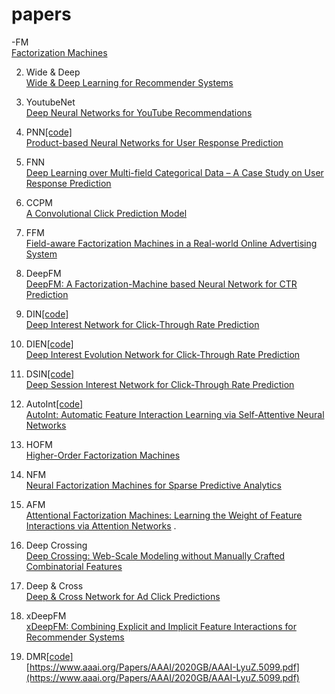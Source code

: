 # papers
-FM  
[Factorization Machines](https://www.csie.ntu.edu.tw/~b97053/paper/Rendle2010FM.pdf)  

2. Wide & Deep  
[Wide & Deep Learning for Recommender Systems](https://arxiv.org/pdf/1606.07792.pdf)  

3. YoutubeNet  
[Deep Neural Networks for YouTube Recommendations](https://static.googleusercontent.com/media/research.google.com/en//pubs/archive/45530.pdf)  

4. PNN[[code]](https://github.com/Atomu2014/product-nets)  
[Product-based Neural Networks for User Response Prediction](https://arxiv.org/pdf/1611.00144.pdf)  

5. FNN  
[Deep Learning over Multi-field Categorical Data – A Case Study on User Response Prediction](https://arxiv.org/pdf/1601.02376.pdf)

6. CCPM  
[A Convolutional Click Prediction Model](https://dl.acm.org/doi/pdf/10.1145/2806416.2806603)  

7. FFM  
[Field-aware Factorization Machines in a Real-world Online Advertising System](https://arxiv.org/pdf/1701.04099.pdf)  

8. DeepFM  
[DeepFM: A Factorization-Machine based Neural Network for CTR Prediction](https://arxiv.org/pdf/1703.04247.pdf)  

9. DIN[[code]](https://github.com/zhougr1993/DeepInterestNetwork)  
[Deep Interest Network for Click-Through Rate Prediction](https://arxiv.org/pdf/1706.06978.pdf)

10. DIEN[[code]](https://github.com/mouna99/dien)  
[Deep Interest Evolution Network for Click-Through Rate Prediction](https://arxiv.org/pdf/1809.03672.pdf)  
  
11. DSIN[[code]](https://github.com/shenweichen/DSIN)  
[Deep Session Interest Network for Click-Through Rate Prediction](https://arxiv.org/pdf/1905.06482.pdf)  

12. AutoInt[[code]](https://github.com/DeepGraphLearning/RecommenderSystems/tree/master/featureRec)  
[AutoInt: Automatic Feature Interaction Learning via Self-Attentive Neural Networks](https://arxiv.org/pdf/1810.11921.pdf)

13. HOFM  
[Higher-Order Factorization Machines](https://arxiv.org/pdf/1607.07195.pdf)  

14. NFM  
[Neural Factorization Machines for Sparse Predictive Analytics](https://arxiv.org/pdf/1708.05027.pdf)  

15. AFM  
[Attentional Factorization Machines: Learning the Weight of Feature Interactions via Attention Networks](https://www.ijcai.org/Proceedings/2017/0435.pdf) . 

16. Deep Crossing  
[Deep Crossing: Web-Scale Modeling without Manually Crafted Combinatorial Features](https://www.kdd.org/kdd2016/papers/files/adf0975-shanA.pdf)  

17. Deep & Cross  
[Deep & Cross Network for Ad Click Predictions](https://arxiv.org/pdf/1708.05123.pdf)  

18. xDeepFM  
[xDeepFM: Combining Explicit and Implicit Feature Interactions for Recommender Systems](https://arxiv.org/pdf/1803.05170.pdf)  

19. DMR[[code]](https://github.com/lvze92/DMR)  
[https://www.aaai.org/Papers/AAAI/2020GB/AAAI-LyuZ.5099.pdf](https://www.aaai.org/Papers/AAAI/2020GB/AAAI-LyuZ.5099.pdf)  
